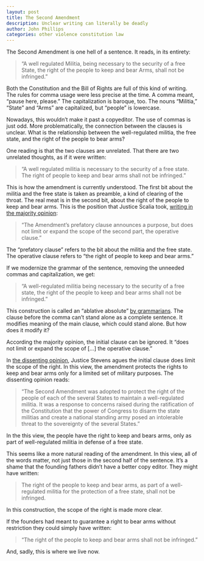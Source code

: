 ```yaml
---
layout: post
title: The Second Amendment
description: Unclear writing can literally be deadly
author: John Phillips
categories: other violence constitution law
---
```


The Second Amendment is one hell of a sentence. It reads, in its entirety:

> “A well regulated Militia, being necessary to the security of a free State, the right of the people to keep and bear Arms, shall not be infringed.”

Both the Constitution and the Bill of Rights are full of this kind of writing. The rules for comma usage were less precise at the time. A comma meant, “pause here, please.” The capitalization is baroque, too. The nouns “Militia,” “State” and “Arms” are capitalized, but “people” is lowercase.

Nowadays, this wouldn’t make it past a copyeditor. The use of commas is just odd. More problematically, the connection between the clauses is unclear. What is the relationship between the well-regulated militia, the free state, and the right of the people to bear arms?

One reading is that the two clauses are unrelated. That there are two unrelated thoughts, as if it were written:

> “A well regulated militia is necessary to the security of a free state.  
The right of people to keep and bear arms shall not be infringed.”

This is how the amendment is currently understood. The first bit about the militia and the free state is taken as preamble, a kind of clearing of the throat. The real meat is in the second bit, about the right of the people to keep and bear arms. This is the position that Justice Scalia took, [writing in the majority opinion][opin]:

> “The Amendment’s prefatory clause announces a purpose, but does not limit or expand the scope of the second part, the operative clause.”

The “prefatory clause” refers to the bit about the militia and the free state. The operative clause refers to “the right of people to keep and bear arms.”

If we modernize the grammar of the sentence, removing the unneeded commas and capitalization, we get:

> “A well-regulated militia being necessary to the security of a free state, the right of the people to keep and bear arms shall not be infringed.”

This construction is called an “ablative absolute” [by grammarians][gram]. The clause before the comma can’t stand alone as a complete sentence. It modifies meaning of the main clause, which could stand alone. But how does it modify it?

According the majority opinion, the initial clause can be ignored. It “does not limit or expand the scope of […] the operative clause.” 

In [the dissenting opinion][opin], Justice Stevens agues the initial clause does limit the scope of the right. In this view, the amendment protects the rights to keep and bear arms only for a limited set of military purposes. The dissenting opinion reads:

> “The Second Amendment was adopted to protect the right of the people of each of the several States to main­tain a well-regulated militia. It was a response to con­cerns raised during the ratification of the Constitution that the power of Congress to disarm the state militias and create a national standing army posed an intolerable threat to the sovereignty of the several States.”

In the this view, the people have the right to keep and bears arms, only as part of well-regulated militia in defense of a free state.

This seems like a more natural reading of the amendment. In this view, all of the words matter, not just those in the second half of the sentence. It’s a shame that the founding fathers didn’t have a better copy editor. They might have written:

> The right of the people to keep and bear arms, as part of a well-regulated militia for the protection of a free state, shall not be infringed.

In this construction, the scope of the right is made more clear.

If the founders had meant to guarantee a right to bear arms without restriction they could simply have written:

> “The right of the people to keep and bear arms shall not be infringed.”

And, sadly, this is where we live now.


[gram]: http://verbmall.blogspot.com/2017/10/grammatical-analysis-second-amendment.html
[opin]: https://www.supremecourt.gov/opinions/07pdf/07-290.pdf